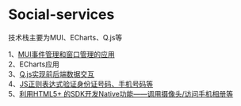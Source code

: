 # Social-services
技术栈主要为MUI、ECharts、Q.js等

1、[MUI事件管理和窗口管理的应用](https://github.com/HecateDK/Social-services/issues/1)  <br/>
2、ECharts应用   <br/>
3、[Q.js实现前后端数据交互](https://github.com/HecateDK/Social-services/issues/3)   <br/>
4、[JS正则表达式验证身份证号码、手机号码等](https://github.com/HecateDK/Social-services/issues/4)   <br/>
5、[利用HTML5+ 的SDK开发Native功能——调用摄像头/访问手机相册等](https://github.com/HecateDK/Social-services/issues/5)
